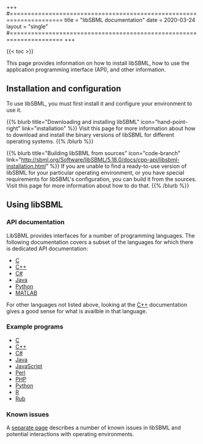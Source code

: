 +++
#=====================================================================
title  = "libSBML documentation"
date   = 2020-03-24
layout = "single"
#=====================================================================
+++

{{< toc >}}

This page provides information on how to install libSBML, how to use the application programming interface (API), and other information.


## Installation and configuration

To use libSBML, you must first install it and configure your environment to use it.

{{% blurb title="Downloading and installing libSBML" icon="hand-point-right" link="installation" %}}
Visit this page for more information about how to download and install the binary versions of libSBML for different operating systems.
{{% /blurb %}}

{{% blurb title="Building libSBML from sources" icon="code-branch" link="http://sbml.org/Software/libSBML/5.18.0/docs/cpp-api/libsbml-installation.html" %}}
If you are unable to find a ready-to-use version of libSBML for your particular operating environment, or you have special requirements for libSBML's configuration, you can build it from the sources.  Visit this page for more information about how to do that.
{{% /blurb %}}


## Using libSBML

### API documentation

LibSBML provides interfaces for a number of programming languages.  The following documentation covers a subset of the languages for which there is dedicated API documentation:

* [C](c-api)
* [C++](c++-api)
* [C#](csharp-api)
* [Java](java-api)
* [Python](python-api)
* [MATLAB](matlab-api)

For other languages not listed above, looking at the [C++](c++-api) documentation gives a good sense for what is availble in that language.

### Example programs

* [C](c-examples)
* [C++](c++-examples)
* [C#](csharp-examples)
* [Java](java-examples)
* [JavaScript](javascript-examples)
* [Perl](perl-examples)
* [PHP](php-examples)
* [Python](python-examples)
* [R](r-examples)
* [Rub](ruby-examples)


### Known issues

A [separate page](http://sbml.org/Software/libSBML/5.18.0/docs/cpp-api/libsbml-issues.html) describes a number of known issues in libSBML and potential interactions with operating environments.
